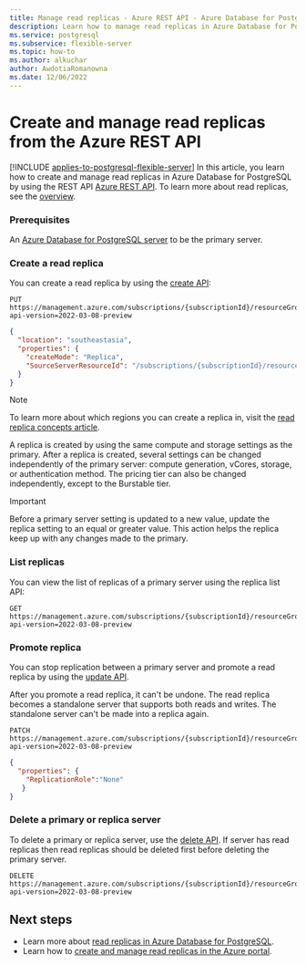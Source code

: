 ```yaml
---
title: Manage read replicas - Azure REST API - Azure Database for PostgreSQL - Flexible Server
description: Learn how to manage read replicas in Azure Database for PostgreSQL - Flexible Server from the Azure REST API
ms.service: postgresql
ms.subservice: flexible-server
ms.topic: how-to
ms.author: alkuchar
author: AwdotiaRomanowna
ms.date: 12/06/2022
---
```


# Create and manage read replicas from the Azure REST API

[!INCLUDE [applies-to-postgresql-flexible-server](../includes/applies-to-postgresql-flexible-server.md)]
In this article, you learn how to create and manage read replicas in Azure Database for PostgreSQL by using the REST API [Azure REST API](/rest/api/azure/). To learn more about read replicas, see the [overview](concepts-read-replicas.md).

### Prerequisites
An [Azure Database for PostgreSQL server](quickstart-create-server-portal.md) to be the primary server.

### Create a read replica

You can create a read replica by using the [create API](/rest/api/postgresql/flexibleserver/servers/create):

```http
PUT https://management.azure.com/subscriptions/{subscriptionId}/resourceGroups/{resourceGroupName}/providers/Microsoft.DBForPostgreSql/flexibleServers/{replicaserverName}?api-version=2022-03-08-preview
```

```json
{
  "location": "southeastasia",
  "properties": {
    "createMode": "Replica",
    "SourceServerResourceId": "/subscriptions/{subscriptionId}/resourceGroups/{resourceGroupName}/providers/Microsoft.DBForPostgreSql/flexibleServers/{sourceserverName}"
  }
}
```

> [!NOTE]
> To learn more about which regions you can create a replica in, visit the [read replica concepts article](concepts-read-replicas.md).

A replica is created by using the same compute and storage settings as the primary. After a replica is created, several settings can be changed independently of the primary server: compute generation, vCores, storage, or authentication method. The pricing tier can also be changed independently, except to the Burstable tier.

> [!IMPORTANT]
> Before a primary server setting is updated to a new value, update the replica setting to an equal or greater value. This action helps the replica keep up with any changes made to the primary.

### List replicas

You can view the list of replicas of a primary server using the replica list API:

```http
GET https://management.azure.com/subscriptions/{subscriptionId}/resourceGroups/{resourceGroupName}/providers/Microsoft.DBForPostgreSql/flexibleServers/{serverName}/replicas?api-version=2022-03-08-preview
```

### Promote replica

You can stop replication between a primary server and promote a read replica by using the [update API](/rest/api/postgresql/flexibleserver/servers/update).

After you promote a read replica, it can't be undone. The read replica becomes a standalone server that supports both reads and writes. The standalone server can't be made into a replica again.

```http
PATCH https://management.azure.com/subscriptions/{subscriptionId}/resourceGroups/{resourceGroupName}/providers/Microsoft.DBForPostgreSql/flexibleServers/{replicaserverName}?api-version=2022-03-08-preview
```

```json
{
  "properties": {
    "ReplicationRole":"None"  
   }
}
```

### Delete a primary or replica server

To delete a primary or replica server, use the [delete API](/rest/api/postgresql/flexibleserver/servers/delete). If server has read replicas then read replicas should be deleted first before deleting the primary server.

```http
DELETE https://management.azure.com/subscriptions/{subscriptionId}/resourceGroups/{resourceGroupName}/providers/Microsoft.DBForPostgreSql/flexibleServers/{replicaserverName}?api-version=2022-03-08-preview
```

## Next steps

* Learn more about [read replicas in Azure Database for PostgreSQL](concepts-read-replicas.md).
* Learn how to [create and manage read replicas in the Azure portal](how-to-read-replicas-portal.md).
